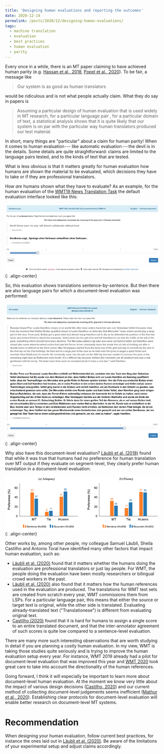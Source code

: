 ```yaml
---
title: 'Designing human evaluations and reporting the outcomes'
date: 2020-12-14
permalink: /posts/2020/12/designing-human-evaluations/
tags:
  - machine translation
  - evaluation
  - best practices
  - human evaluation
  - parity
---
```


Every once in a while, there is an MT paper claiming to have achieved human parity (e.g. [Hassan et al., 2018](https://www.microsoft.com/en-us/research/publication/achieving-human-parity-on-automatic-chinese-to-english-news-translation/), [Popel et al., 2020](https://www.nature.com/articles/s41467-020-18073-9)). To be fair, a message like

> Our system is as good as human translators
>
would be ridiculous and is not what people actually claim. What they do say in papers is

> Assuming a particular design of human evaluation that is used widely in MT research, for a particular language pair , for a particular domain of text,
> a statistical analysis shows that it is quite likely that our system is on par with the particular way human translators produced our test material.

In short, many things are "particular" about a claim for human parity! When it comes to human evaluation --- like automatic evaluation --- the devil is in
the details. Some details are quite straightforward: claims are limited to the language pairs tested, and to the kinds of text that are tested.

What is less obvious is that it matters greatly for human evaluation how humans are shown the material to be evaluated, which decisions they have to
take or if they are professional translators.

How _are_ humans shown what they have to evaluate? As an example, for the human evaluation of the [WMT19 News Translation Task](http://www.statmt.org/wmt19/pdf/53/WMT01.pdf) the default evaluation
interface looked like this:

![WMT 19 sentence-level human evaluation interface](/images/designing-human-evaluations-1.png){: .align-center}

So, this evaluation shows translations sentence-by-sentence. But then there are also language pairs for which a document-level evaluation was performed:

![WMT 19 document-level human evaluation interface](/images/designing-human-evaluations-2.png){: .align-center}

Why also have this document-level evaluation? [Läubli et al. (2018)](https://www.aclweb.org/anthology/D18-1512.pdf) found that while it was true that humans had no preference for human translation over
MT output if they evaluate on segment-level, they clearly prefer human translation in a document-level evaluation:

![Figure taken from Läubli et al. (2018)](/images/designing-human-evaluations-3.png){: .align-center}

Other works by, among other people, my colleague Samuel Läubli, Sheila Castilho and Antonio Toral have identified many other factors that impact human
evaluation, such as:

* [Läubli et al. (2020)](https://jair.org/index.php/jair/article/view/11371/26573) found that it matters whether the humans doing the evaluation are professional translators or just lay people. For WMT, the people
doing the evaluation have been mostly researchers or bilingual crowd workers in the past.
* [Läubli et al. (2020)](https://jair.org/index.php/jair/article/view/11371/26573) also found that it matters how the human references used in the evaluation are produced. The translations for WMT test sets are
created from scratch every year, WMT commissions them from LSPs. For a particular language pair, this means that either the source or target text is original,
while the other side is translated. Evaluating already-translated text ("Translationese") is different from evaluating original text.
* [Castilho (2020)](https://www.aclweb.org/anthology/2020.eamt-1.49.pdf) found that it is hard for humans to assign a single score to an entire translated document, and that the inter-annotator agreement of such
scores is quite low compared to a sentence-level evaluation.

There are many more such interesting observations that are worth studying in detail if you are planning a costly human evaluation.
In my view, WMT is taking those studies quite seriously and is trying to improve the human evaluation setup every year.
For instance, WMT 2019 already had a pilot for document-level evaluation that was improved this year and [WMT 2020](http://www.statmt.org/wmt20/pdf/2020.wmt-1.1.pdf) took great
care to take into account the directionality of the human references.

Going forward, I think it will especially be important to learn more about document-level human evaluation. At the moment we know very little about the
impact of various design decisions ([Castilho, 2020](https://www.aclweb.org/anthology/2020.eamt-1.49.pdf)) and our current method of collecting document-level
judgements seems inefficient ([Mathur et al., 2020](http://www.statmt.org/wmt20/pdf/2020.wmt-1.77.pdf)). Establishing clear protocols for document-level evaluation
will enable better research on document-level MT systems.

Recommendation
==============

When designing your human evaluation, follow current best practices, for instance the ones laid out in [Läubli et al. (2020)](https://jair.org/index.php/jair/article/view/11371/26573).
Be aware of the limitations of your experimental setup and adjust claims accordingly.
